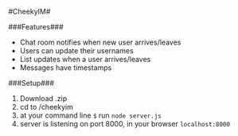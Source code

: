 #CheekyIM#

###Features###
- Chat room notifies when new user arrives/leaves
- Users can update their usernames
- List updates when a user arrives/leaves
- Messages have timestamps

###Setup###
1. Download .zip
2. cd to /cheekyim
3. at your command line `$` run `node server.js`
4. server is listening on port 8000, in your browser `localhost:8000`
